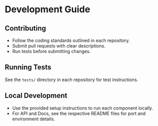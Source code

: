 # Development Guide

## Contributing

- Follow the coding standards outlined in each repository.
- Submit pull requests with clear descriptions.
- Run tests before submitting changes.

## Running Tests

See the `tests/` directory in each repository for test instructions.

## Local Development

- Use the provided setup instructions to run each component locally.
- For API and Docs, see the respective README files for port and environment details.
